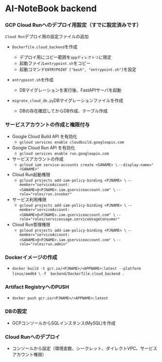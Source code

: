 # AI-NoteBook backend　
### GCP Cloud Runへのデプロイ用設定（すでに設定済みです）

`Cloud Run`デプロイ用の設定ファイルの追加
- `Dockerfile.cloud_backend`を作成
    - デプロイ用にコピー範囲を`appディレクトリ`に限定
    - 起動ファイル`entrypoint.sh`をコピー
    - 起動コマンド`ENTRYPOINT ["bash", "entrypoint.sh"]`を設定

- `entrypoint.sh`を作成
    - DBマイグレーションを実行後、FastAPIサーバを起動

- `migrate_cloud_db.py`DBマイグレーションファイルを作成
    - DBの存在確認してからDB作成、テーブル作成

### サービスアカウントの作成と権限付与
- Google Cloud Build API を有効化
    - `gcloud services enable cloudbuild.googleapis.com`
- Google Cloud Run API を有効化
    - `gcloud services enable run.googleapis.com`
- サービスアカウントの作成
    - `gcloud iam service-accounts create <SANAME> \`
        `--display-name="<SANAME>"`
- Cloud Run起動権限
    - `gcloud projects add-iam-policy-binding <PJNAME> \`
        `--member="serviceAccount:<SANAME>@<PJNAME>.iam.gserviceaccount.com" \`
        `--role="roles/run.invoker"`
- サービス利用権限
    - `gcloud projects add-iam-policy-binding <PJNAME> \`
        `--member="serviceAccount:<SANAME>@<PJNAME>.iam.gserviceaccount.com" \`
        `--role="roles/serviceusage.serviceUsageConsumer"`
- Cloud Run管理権限
    - `gcloud projects add-iam-policy-binding <PJNAME> \`
        `--member="serviceAccount:<SANAME>@<PJNAME>.iam.gserviceaccount.com" \`
        `--role="roles/run.admin"`

### Dockerイメージの作成
- `docker build -t gcr.io/<PJNAME>/<APPNAME>:latest --platform linux/amd64 \`
    `-f  backend/Dockerfile.cloud_backend .`

### Artifact RegistryへのPUSH
- `docker push gcr.io/<PJNAME>/<APPNAME>:latest`

### DBの設定
- GCPコンソールからSQLインスタンス(MySQL)を作成

### Cloud Runへのデプロイ
- コンソールから設定（環境変数、シークレット、ダイレクトVPC、サービスアカウント権限）